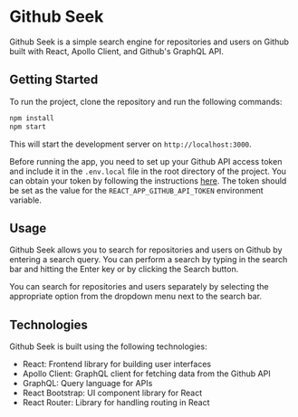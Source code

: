 # Github Seek

Github Seek is a simple search engine for repositories and users on Github built with React, Apollo Client, and Github's GraphQL API.

## Getting Started

To run the project, clone the repository and run the following commands:
```bash
npm install
npm start
```

This will start the development server on `http://localhost:3000`.

Before running the app, you need to set up your Github API access token and include it in the `.env.local` file in the root directory of the project. You can obtain your token by following the instructions [here](https://docs.github.com/en/authentication/keeping-your-account-and-data-secure/creating-a-personal-access-token). The token should be set as the value for the `REACT_APP_GITHUB_API_TOKEN` environment variable.

## Usage

Github Seek allows you to search for repositories and users on Github by entering a search query. You can perform a search by typing in the search bar and hitting the Enter key or by clicking the Search button.

You can search for repositories and users separately by selecting the appropriate option from the dropdown menu next to the search bar.

## Technologies

Github Seek is built using the following technologies:

- React: Frontend library for building user interfaces
- Apollo Client: GraphQL client for fetching data from the Github API
- GraphQL: Query language for APIs
- React Bootstrap: UI component library for React
- React Router: Library for handling routing in React
